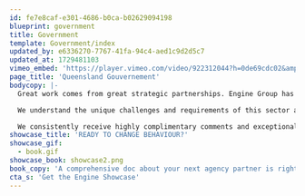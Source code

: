 ```yaml
---
id: fe7e8caf-e301-4686-b0ca-b02629094198
blueprint: government
title: Government
template: Government/index
updated_by: e6336270-7767-41fa-94c4-aed1c9d2d5c7
updated_at: 1729481103
vimeo_embed: 'https://player.vimeo.com/video/922312044?h=0de69cdc02&amp;title=0&amp;byline=0&amp;portrait=0&amp;badge=0&amp;autopause=0&amp;player_id=0&amp;app_id=58479'
page_title: 'Queensland Gouvernement'
bodycopy: |-
  Great work comes from great strategic partnerships. Engine Group has worked closely with the Queensland Government on many key projects across 5 consecutive standing offer arrangements since 2009 – delivering award-winning campaigns that are both powerful and effective.

  We understand the unique challenges and requirements of this sector and consistently deliver work that gains the approval of multiple stakeholders.

  We consistently receive highly complimentary comments and exceptional ratings across the board in the Queensland Government’s quarterly customer satisfaction survey. If you’re looking to be absolutely delighted and have your expectations exceeded, give us a bell.
showcase_title: 'READY TO CHANGE BEHAVIOUR?'
showcase_gif:
  - book.gif
showcase_book: showcase2.png
book_copy: 'A comprehensive doc about your next agency partner is right here.'
cta_s: 'Get the Engine Showcase'
---
```

